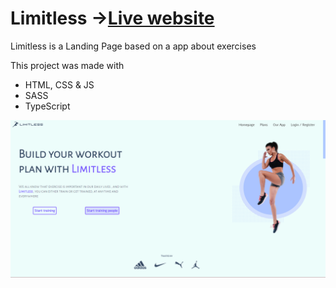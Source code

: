 # Limitless →[Live website](https://gpmotta21.github.io/Limitless/)

Limitless is a Landing Page based on a app about exercises

This project was made with

- HTML, CSS & JS
- SASS
- TypeScript

<img width='750px' src='./readmeIMG.png'/>
